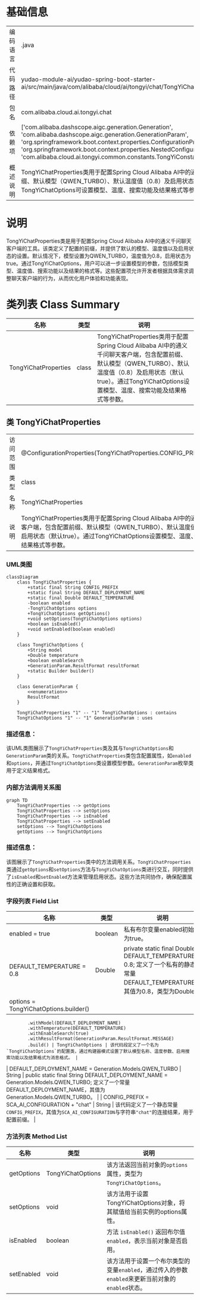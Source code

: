 # 基础信息

|      |      |
|------|------|
| 编码语言 | .java |
| 代码路径 | yudao-module-ai/yudao-spring-boot-starter-ai/src/main/java/com/alibaba/cloud/ai/tongyi/chat/TongYiChatProperties.java |
| 包名 | com.alibaba.cloud.ai.tongyi.chat |
| 依赖项 | ['com.alibaba.dashscope.aigc.generation.Generation', 'com.alibaba.dashscope.aigc.generation.GenerationParam', 'org.springframework.boot.context.properties.ConfigurationProperties', 'org.springframework.boot.context.properties.NestedConfigurationProperty', 'com.alibaba.cloud.ai.tongyi.common.constants.TongYiConstants.SCA_AI_CONFIGURATION'] |
| 概述说明 | TongYiChatProperties类用于配置Spring Cloud Alibaba AI中的通义千问聊天客户端，包含配置前缀、默认模型（QWEN_TURBO）、默认温度值（0.8）及启用状态（默认true）。通过TongYiChatOptions可设置模型、温度、搜索功能及结果格式等参数。 |

# 说明

TongYiChatProperties类是用于配置Spring Cloud Alibaba AI中的通义千问聊天客户端的工具。该类定义了配置的前缀，并提供了默认的模型、温度值以及启用状态的设置。默认情况下，模型设置为QWEN_TURBO，温度值为0.8，启用状态为true。通过TongYiChatOptions，用户可以进一步设置模型的参数，包括模型类型、温度值、搜索功能以及结果的格式等。这些配置项允许开发者根据具体需求调整聊天客户端的行为，从而优化用户体验和功能表现。

# 类列表 Class Summary

| 名称   | 类型  | 说明 |
|-------|------|-------------|
| TongYiChatProperties | class | TongYiChatProperties类用于配置Spring Cloud Alibaba AI中的通义千问聊天客户端，包含配置前缀、默认模型（QWEN_TURBO）、默认温度值（0.8）及启用状态（默认true）。通过TongYiChatOptions设置模型、温度、搜索功能及结果格式等参数。 |



## 类 TongYiChatProperties

|      |      |
|------|------|
| 访问范围 | @ConfigurationProperties(TongYiChatProperties.CONFIG_PREFIX);public |
| 类型 | class |
| 名称 | TongYiChatProperties |
| 说明 | TongYiChatProperties类用于配置Spring Cloud Alibaba AI中的通义千问聊天客户端，包含配置前缀、默认模型（QWEN_TURBO）、默认温度值（0.8）及启用状态（默认true）。通过TongYiChatOptions设置模型、温度、搜索功能及结果格式等参数。 |


### UML类图

```mermaid
classDiagram
    class TongYiChatProperties {
        +static final String CONFIG_PREFIX
        +static final String DEFAULT_DEPLOYMENT_NAME
        +static final Double DEFAULT_TEMPERATURE
        -boolean enabled
        -TongYiChatOptions options
        +TongYiChatOptions getOptions()
        +void setOptions(TongYiChatOptions options)
        +boolean isEnabled()
        +void setEnabled(boolean enabled)
    }

    class TongYiChatOptions {
        +String model
        +Double temperature
        +boolean enableSearch
        +GenerationParam.ResultFormat resultFormat
        +static Builder builder()
    }

    class GenerationParam {
        <<enumeration>>
        ResultFormat
    }

    TongYiChatProperties "1" -- "1" TongYiChatOptions : contains
    TongYiChatOptions "1" -- "1" GenerationParam : uses
```

### 描述信息：
该UML类图展示了`TongYiChatProperties`类及其与`TongYiChatOptions`和`GenerationParam`类的关系。`TongYiChatProperties`类包含配置属性，如`enabled`和`options`，并通过`TongYiChatOptions`类设置模型参数。`GenerationParam`枚举类用于定义结果格式。


### 内部方法调用关系图

```mermaid
graph TD
    TongYiChatProperties --> getOptions
    TongYiChatProperties --> setOptions
    TongYiChatProperties --> isEnabled
    TongYiChatProperties --> setEnabled
    setOptions --> TongYiChatOptions
    getOptions --> TongYiChatOptions
```

### 描述信息：
该图展示了`TongYiChatProperties`类中的方法调用关系。`TongYiChatProperties`类通过`getOptions`和`setOptions`方法与`TongYiChatOptions`类进行交互，同时提供了`isEnabled`和`setEnabled`方法来管理启用状态。这些方法共同协作，确保配置属性的正确设置和获取。

### 字段列表 Field List

| 名称  | 类型  | 说明 |
|-------|-------|------|
| enabled = true | boolean | 私有布尔变量enabled初始值为true。 |
| DEFAULT_TEMPERATURE = 0.8 | Double | private static final Double DEFAULT_TEMPERATURE = 0.8; 定义了一个私有的静态常量DEFAULT_TEMPERATURE，其值为0.8，类型为Double。 |
| options = TongYiChatOptions.builder()
			.withModel(DEFAULT_DEPLOYMENT_NAME)
			.withTemperature(DEFAULT_TEMPERATURE)
			.withEnableSearch(true)
			.withResultFormat(GenerationParam.ResultFormat.MESSAGE)
			.build() | TongYiChatOptions | 该代码段定义了一个名为`TongYiChatOptions`的配置类，通过构建器模式设置了默认模型名称、温度参数、启用搜索功能以及结果格式为消息格式。 |
| DEFAULT_DEPLOYMENT_NAME = Generation.Models.QWEN_TURBO | String | public static final String DEFAULT_DEPLOYMENT_NAME = Generation.Models.QWEN_TURBO; 定义了一个常量DEFAULT_DEPLOYMENT_NAME，其值为Generation.Models.QWEN_TURBO。 |
| CONFIG_PREFIX = SCA_AI_CONFIGURATION + "chat" | String | 该代码定义了一个静态常量`CONFIG_PREFIX`，其值为`SCA_AI_CONFIGURATION`与字符串`"chat"`的连接结果，用于配置前缀。 |

### 方法列表 Method List

| 名称  | 类型  | 说明 |
|-------|-------|------|
| getOptions | TongYiChatOptions | 该方法返回当前对象的`options`属性，类型为`TongYiChatOptions`。 |
| setOptions | void | 该方法用于设置TongYiChatOptions对象，将其赋值给当前实例的options属性。 |
| isEnabled | boolean | 方法 `isEnabled()` 返回布尔值 `enabled`，表示当前对象是否启用。 |
| setEnabled | void | 该方法用于设置一个布尔类型的变量`enabled`，通过传入的参数`enabled`来更新当前对象的`enabled`状态。 |




